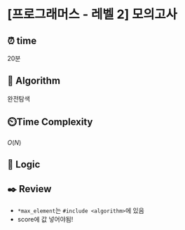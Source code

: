 # [프로그래머스 - 레벨 2] 모의고사
 
## ⏰  **time**
20분

## :pushpin: **Algorithm**
완전탐색

## ⏲️**Time Complexity**
$O(N)$

## :round_pushpin: **Logic**

## :black_nib: **Review**
- `*max_element`는 `#include <algorithm>`에 있음
- score에 값 넣어야됨! 